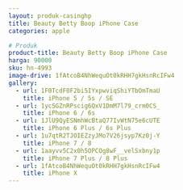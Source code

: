 ```yaml
---
layout: produk-casinghp
title: Beauty Betty Boop iPhone Case
categories: apple

# Produk
product-title: Beauty Betty Boop iPhone Case
harga: 90000
sku: hn-4993
image-drive: 1fAtcoB4NhWequOt0kRHH7gkHsnRcIFw4
gallery:
  - url: 1F0TcdF0F2bi5IYxpwviqShiYTbOmTmaU
    title: iPhone 5 / 5s / SE
  - url: 1ycSGZnRPscig6QxV1DmM7l79_crm0CS_
    title: iPhone 6 / 6s
  - url: 1JlU9QyESNmhWcBtaQ77IvWtN75e6cUTE
    title: iPhone 6 Plus / 6s Plus
  - url: 1u7qtR2TJOIEZzyJMo7V26jsyp7Kz0j-Y
    title: iPhone 7 / 8
  - url: 1aayvv5C2x0h5OPCOg8wF__velSxbny1p
    title: iPhone 7 Plus / 8 Plus
  - url: 1fAtcoB4NhWequOt0kRHH7gkHsnRcIFw4
    title: iPhone X
---
```

